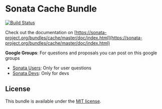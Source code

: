 Sonata Cache Bundle
====================

[![Build Status](https://secure.travis-ci.org/sonata-project/SonataCacheBundle.png)](https://secure.travis-ci.org/#!/sonata-project/SonataCacheBundle)

Check out the documentation on [https://sonata-project.org/bundles/cache/master/doc/index.html](https://sonata-project.org/bundles/cache/master/doc/index.html)

**Google Groups**: For questions and proposals you can post on this google groups

* [Sonata Users](https://groups.google.com/group/sonata-users): Only for user questions
* [Sonata Devs](https://groups.google.com/group/sonata-devs): Only for devs

License
-------

This bundle is available under the [MIT license](Resources/meta/LICENSE).
